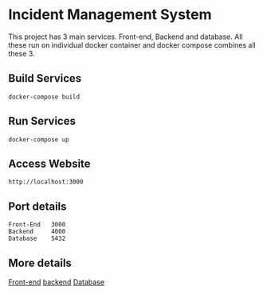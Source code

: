 # Incident Management System

This project has 3 main services. Front-end, Backend and database. All these run on individual docker container and docker compose combines all these 3.

## Build Services
    docker-compose build

## Run Services
    docker-compose up

## Access Website
    http://localhost:3000

## Port details
    Front-End   3000
    Backend     4000
    Database    5432


## More details
[Front-end](front-end/README.md)
[backend](backend/README.md)
[Database](database/README.md)
